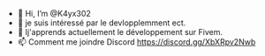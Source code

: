 - 👋 Hi, I’m @K4yx302
- 👀 je suis intéressé par le devlopplemment ect.
- 🌱 Ij'apprends actuellement le développement sur Fivem.
- 📫 Comment me joindre Discord https://discord.gg/XbXRpv2Nwb


